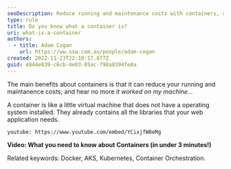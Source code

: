 ```yaml
---
seoDescription: Reduce running and maintenance costs with containers, a lightweight virtual machine that includes all libraries needed for web applications.
type: rule
title: Do you know what a container is?
uri: what-is-a-container
authors:
  - title: Adam Cogan
    url: https://ww.ssw.com.au/people/adam-cogan
created: 2022-11-23T22:10:17.877Z
guid: e844e839-c6cb-4e03-85ac-798a8394fe8a
---
```


The main benefits about containers is that it can reduce your running and maintanence costs; and hear no more _it worked on my machine..._

A container is like a little virtual machine that does not have a operating system installed. They already contains all the libraries that your web application needs.

<!--endintro-->

`youtube: https://www.youtube.com/embed/YCixjfW8eMg`

**Video: What you need to know about Containers (in under 3 minutes!)**

Related keywords: Docker, AKS, Kubernetes, Container Orchestration.
